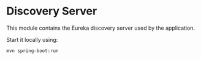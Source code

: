 # Discovery Server

This module contains the Eureka discovery server used by the application.

Start it locally using:

```bash
mvn spring-boot:run
```
